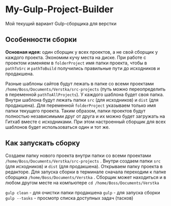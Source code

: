 # My-Gulp-Project-Builder
Мой текущий вариант Gulp-сборщика для верстки

## Особенности сборки

**Основная идея:** один сборщик у всех проектов, а не свой сборщик у каждого проекта. Экономим кучу места на диске.
При работе с проектом изменяем в `folderProject` имя папки проекта, чтобы в `pathToSrc` и `pathToBuild` получились правильные пути до исходников и продакшена.

Разные шаблоны сайтов будут лежать в папке со всеми проектами `/home/Boss/Documents/Verstka/src-projects` (путь можно переопределить в переменной `pathToAllProjects`).
У каждого шаблона будет своя папка. Внутри шаблона будут лежать папки `src` (для исходников) и `dist` (для продакшена).
Для переменной `folderProject` указываем только имя папки текущего проекта.
Таким образом, папки проектов будут полностью независимыми друг от друга и их можно будет загружать на Гитхаб вместе с исходниками. При этом настроенный сборщик для всех шаблонов будет использоваться один и тот же.

## Как запускать сборку

Создаем папку нового проекта внутри папки со всеми проектами `/home/Boss/Documents/Verstka/src-projects` . Внутри создаем папки `src` (для исходников) и `dist` (для продакшена).
Открываем папку проекта в редакторе.
Для запуска сборки в терминале сначала переходим к папке сборщика `/home/Boss/Documents/Verstka` . Сборщик может находиться и в любом другом месте на компьютере
`cd /home/Boss/Documents/Verstka`

`gulp clean` - для очистки папки продакшена
`gulp` - для запуска сборки
`gulp --tasks` - просмотр списка доступных задач (тасков)
